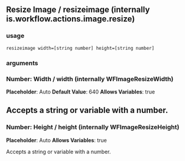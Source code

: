 
## Resize Image / resizeimage (internally is.workflow.actions.image.resize)


### usage
`resizeimage width=[string number] height=[string number]`

### arguments
### Number: Width / width (internally WFImageResizeWidth)
**Placeholder**: Auto
**Default Value**: 640
**Allows Variables**: true


Accepts a string 
or variable
with a number.
---
### Number: Height / height (internally WFImageResizeHeight)
**Placeholder**: Auto
**Allows Variables**: true


Accepts a string 
or variable
with a number.
